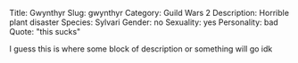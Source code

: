 Title: Gwynthyr
Slug: gwynthyr
Category: Guild Wars 2
Description: Horrible plant disaster
Species: Sylvari
Gender: no
Sexuality: yes
Personality: bad
Quote: "this sucks"

I guess this is where some block of description or something will go idk